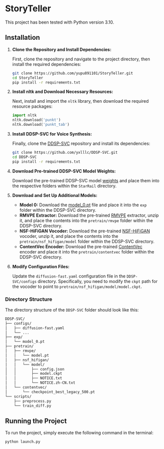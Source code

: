 # StoryTeller

This project has been tested with Python version 3.10.

## Installation

1. **Clone the Repository and Install Dependencies:**

    First, clone the repository and navigate to the project directory, then install the required dependencies:

    ```bash
    git clone https://github.com/yupu891101/StoryTeller.git
    cd StoryTeller
    pip install -r requirements.txt
    ```

2. **Install nltk and Download Necessary Resources:**

    Next, install and import the `nltk` library, then download the required resource packages:

    ```python
    import nltk
    nltk.download('punkt')
    nltk.download('punkt_tab')
    ```

3. **Install DDSP-SVC for Voice Synthesis:**

    Finally, clone the [DDSP-SVC](https://github.com/yxlllc/DDSP-SVC) repository and install its dependencies:

    ```bash
    git clone https://github.com/yxlllc/DDSP-SVC.git
    cd DDSP-SVC
    pip install -r requirements.txt
    ```

4. **Download Pre-trained DDSP-SVC Model Weights:**

   Download the pre-trained DDSP-SVC model [weights](https://drive.google.com/drive/u/0/folders/1DTx-_t5hh9bXSm_Va0xKCmMnQotQtCQD) and place them into the respective folders within the `StarRail` directory.

5. **Download and Set Up Additional Models:**

   - **Model 0:** Download the [model_0.pt](https://github.com/yxlllc/DDSP-SVC/releases/download/5.0/model_0.pt) file and place it into the `exp` folder within the DDSP-SVC directory.
   - **RMVPE Extractor:** Download the pre-trained [RMVPE](https://github.com/yxlllc/RMVPE/releases/download/230917/rmvpe.zip) extractor, unzip it, and place the contents into the `pretrain/rmvpe` folder within the DDSP-SVC directory.
   - **NSF-HiFiGAN Vocoder:** Download the pre-trained [NSF-HiFiGAN](https://github.com/openvpi/vocoders/releases/download/nsf-hifigan-44.1k-hop512-128bin-2024.02/nsf_hifigan_44.1k_hop512_128bin_2024.02.zip) vocoder, unzip it, and place the contents into the `pretrain/nsf_hifigan/model` folder within the DDSP-SVC directory.
   - **ContentVec Encoder:** Download the pre-trained [ContentVec](https://ibm.ent.box.com/s/z1wgl1stco8ffooyatzdwsqn2psd9lrr) encoder and place it into the `pretrain/contentvec` folder within the DDSP-SVC directory.

6. **Modify Configuration Files:**

   Update the `diffusion-fast.yaml` configuration file in the `DDSP-SVC/configs` directory. Specifically, you need to modify the `ckpt` path for the vocoder to point to `pretrain/nsf_hifigan/model/model.ckpt`.

### Directory Structure

The directory structure of the `DDSP-SVC` folder should look like this:

```markdown
DDSP-SVC/   
├── configs/    
│   ├── diffusion-fast.yaml 
│   └── ... 
├── exp/    
│   └── model_0.pt  
├── pretrain/   
│   ├── rmvpe/  
│   │   └── model.pt    
│   ├── nsf_hifigan/    
│   │   └── model/
│   │       ├── config.json 
│   │       ├── model.ckpt  
│   │       ├── NOTICE.txt  
│   │       └── NOTICE.zh-CN.txt    
│   └── contentvec/ 
│       └── checkpoint_best_legacy_500.pt   
└── scripts/    
    ├── preprocess.py   
    └── train_diff.py   
```

## Running the Project

To run the project, simply execute the following command in the terminal:

```bash
python launch.py
```